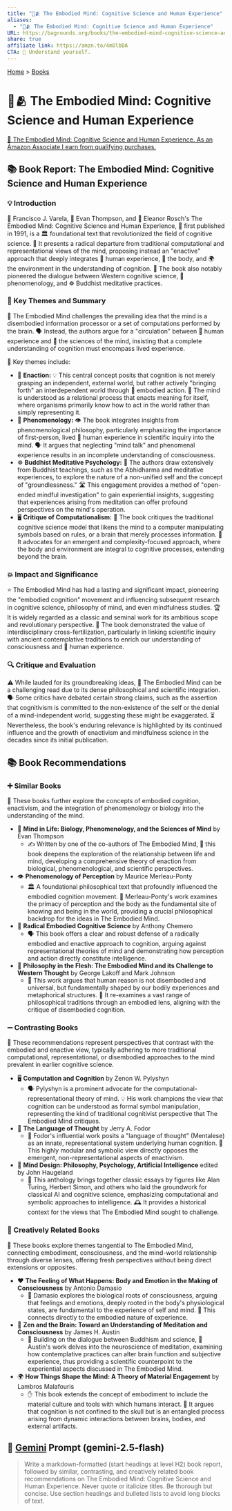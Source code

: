 ```yaml
---
title: "🧠🫂 The Embodied Mind: Cognitive Science and Human Experience"
aliases:
  - "🧠🫂 The Embodied Mind: Cognitive Science and Human Experience"
URL: https://bagrounds.org/books/the-embodied-mind-cognitive-science-and-human-experience
share: true
affiliate link: https://amzn.to/4mOlbDA
CTA: 🧠 Understand yourself.
---
```

[Home](../index.md) > [Books](./index.md)  
# 🧠🫂 The Embodied Mind: Cognitive Science and Human Experience  
[🛒 The Embodied Mind: Cognitive Science and Human Experience. As an Amazon Associate I earn from qualifying purchases.](https://amzn.to/4mOlbDA)  
  
## 📚 Book Report: The Embodied Mind: Cognitive Science and Human Experience  
  
### 💡 Introduction  
🧠 Francisco J. Varela, 🧠 Evan Thompson, and 🧠 Eleanor Rosch's The Embodied Mind: Cognitive Science and Human Experience, 📅 first published in 1991, is a 🏛️ foundational text that revolutionized the field of cognitive science. 🔄 It presents a radical departure from traditional computational and representational views of the mind, proposing instead an "enactive" approach that deeply integrates 👤 human experience, 💪 the body, and 🌍 the environment in the understanding of cognition. 🤝 The book also notably pioneered the dialogue between Western cognitive science, 🧘 phenomenology, and ☸️ Buddhist meditative practices.  
  
### 🔑 Key Themes and Summary  
🤔 The Embodied Mind challenges the prevailing idea that the mind is a disembodied information processor or a set of computations performed by the brain. 🗣️ Instead, the authors argue for a "circulation" between 👤 human experience and 🧠 the sciences of the mind, insisting that a complete understanding of cognition must encompass lived experience.  
  
🔑 Key themes include:  
  
* 🔄 **Enaction:** 💡 This central concept posits that cognition is not merely grasping an independent, external world, but rather actively "bringing forth" an interdependent world through 💪 embodied action. 🧠 The mind is understood as a relational process that enacts meaning for itself, where organisms primarily know how to act in the world rather than simply representing it.  
* 🧘 **Phenomenology:** 👁️ The book integrates insights from phenomenological philosophy, particularly emphasizing the importance of first-person, lived 👤 human experience in scientific inquiry into the mind. 🗣️ It argues that neglecting "mind talk" and phenomenal experience results in an incomplete understanding of consciousness.  
* ☸️ **Buddhist Meditative Psychology:** 🧘 The authors draw extensively from Buddhist teachings, such as the Abhidharma and meditative experiences, to explore the nature of a non-unified self and the concept of "groundlessness." 🛣️ This engagement provides a method of "open-ended mindful investigation" to gain experiential insights, suggesting that experiences arising from meditation can offer profound perspectives on the mind's operation.  
* 🖥️ **Critique of Computationalism:** 🚫 The book critiques the traditional cognitive science model that likens the mind to a computer manipulating symbols based on rules, or a brain that merely processes information. 💪 It advocates for an emergent and complexity-focused approach, where the body and environment are integral to cognitive processes, extending beyond the brain.  
  
### 💥 Impact and Significance  
⭐ The Embodied Mind has had a lasting and significant impact, pioneering the "embodied cognition" movement and influencing subsequent research in cognitive science, philosophy of mind, and even mindfulness studies. 🏆 It is widely regarded as a classic and seminal work for its ambitious scope and revolutionary perspective. 🤝 The book demonstrated the value of interdisciplinary cross-fertilization, particularly in linking scientific inquiry with ancient contemplative traditions to enrich our understanding of consciousness and 👤 human experience.  
  
### 🔍 Critique and Evaluation  
⚠️ While lauded for its groundbreaking ideas, 🤔 The Embodied Mind can be a challenging read due to its dense philosophical and scientific integration. 🗣️ Some critics have debated certain strong claims, such as the assertion that cognitivism is committed to the non-existence of the self or the denial of a mind-independent world, suggesting these might be exaggerated. ⏳ Nevertheless, the book's enduring relevance is highlighted by its continued influence and the growth of enactivism and mindfulness science in the decades since its initial publication.  
  
## 📚 Book Recommendations  
  
### ➕ Similar Books  
  
📖 These books further explore the concepts of embodied cognition, enactivism, and the integration of phenomenology or biology into the understanding of the mind.  
  
* 🧠 **Mind in Life: Biology, Phenomenology, and the Sciences of Mind** by Evan Thompson  
    * ✍️ Written by one of the co-authors of The Embodied Mind, 📖 this book deepens the exploration of the relationship between life and mind, developing a comprehensive theory of enaction from biological, phenomenological, and scientific perspectives.  
* 👁️ **Phenomenology of Perception** by Maurice Merleau-Ponty  
    * 🏛️ A foundational philosophical text that profoundly influenced the embodied cognition movement. 🤔 Merleau-Ponty's work examines the primacy of perception and the body as the fundamental site of knowing and being in the world, providing a crucial philosophical backdrop for the ideas in The Embodied Mind.  
* 🧠 **Radical Embodied Cognitive Science** by Anthony Chemero  
    * 🗣️ This book offers a clear and robust defense of a radically embodied and enactive approach to cognition, arguing against representational theories of mind and demonstrating how perception and action directly constitute intelligence.  
* 👤 **Philosophy in the Flesh: The Embodied Mind and its Challenge to Western Thought** by George Lakoff and Mark Johnson  
    * 💪 This work argues that human reason is not disembodied and universal, but fundamentally shaped by our bodily experiences and metaphorical structures. 🔄 It re-examines a vast range of philosophical traditions through an embodied lens, aligning with the critique of disembodied cognition.  
  
### ➖ Contrasting Books  
  
📖 These recommendations represent perspectives that contrast with the embodied and enactive view, typically adhering to more traditional computational, representational, or disembodied approaches to the mind prevalent in earlier cognitive science.  
  
* 🖥️ **Computation and Cognition** by Zenon W. Pylyshyn  
    * 🗣️ Pylyshyn is a prominent advocate for the computational-representational theory of mind. 💡 His work champions the view that cognition can be understood as formal symbol manipulation, representing the kind of traditional cognitivist perspective that The Embodied Mind critiques.  
* 💬 **The Language of Thought** by Jerry A. Fodor  
    * 🧠 Fodor's influential work posits a "language of thought" (Mentalese) as an innate, representational system underlying human cognition. 🚫 This highly modular and symbolic view directly opposes the emergent, non-representational aspects of enactivism.  
* 🤖 **Mind Design: Philosophy, Psychology, Artificial Intelligence** edited by John Haugeland  
    * 📜 This anthology brings together classic essays by figures like Alan Turing, Herbert Simon, and others who laid the groundwork for classical AI and cognitive science, emphasizing computational and symbolic approaches to intelligence. 🕰️ It provides a historical context for the views that The Embodied Mind sought to challenge.  
  
### 🎨 Creatively Related Books  
  
📖 These books explore themes tangential to The Embodied Mind, connecting embodiment, consciousness, and the mind-world relationship through diverse lenses, offering fresh perspectives without being direct extensions or opposites.  
  
* ❤️ **The Feeling of What Happens: Body and Emotion in the Making of Consciousness** by Antonio Damasio  
    * 🧠 Damasio explores the biological roots of consciousness, arguing that feelings and emotions, deeply rooted in the body's physiological states, are fundamental to the experience of self and mind. 💪 This connects directly to the embodied nature of experience.  
* 🧘 **Zen and the Brain: Toward an Understanding of Meditation and Consciousness** by James H. Austin  
    * 🤝 Building on the dialogue between Buddhism and science, 🧠 Austin's work delves into the neuroscience of meditation, examining how contemplative practices can alter brain function and subjective experience, thus providing a scientific counterpoint to the experiential aspects discussed in The Embodied Mind.  
* 🌍 **How Things Shape the Mind: A Theory of Material Engagement** by Lambros Malafouris  
    * ✋ This book extends the concept of embodiment to include the material culture and tools with which humans interact. 🤔 It argues that cognition is not confined to the skull but is an entangled process arising from dynamic interactions between brains, bodies, and external artifacts.  
  
## 💬 [Gemini](https://gemini.google.com) Prompt (gemini-2.5-flash)  
> Write a markdown-formatted (start headings at level H2) book report, followed by similar, contrasting, and creatively related book recommendations on The Embodied Mind: Cognitive Science and Human Experience. Never quote or italicize titles. Be thorough but concise. Use section headings and bulleted lists to avoid long blocks of text.